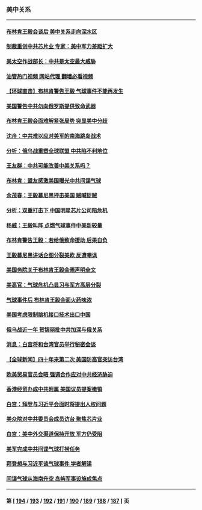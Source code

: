 ### 美中关系
---
#### [布林肯王毅会谈后 美中关系走向深水区](../../pages/nf1412576/n13934286.md?02210845) 
#### [制裁重创中共芯片业 专家：美中军力差距扩大](../../pages/nf1412576/n13918890.md?02210845) 
#### [美太空作战部长：中共是太空最大威胁](../../pages/nf1412576/n13933954.md?02210845) 
#### [油管热门视频 网站代理 翻墙必看视频](http://138.2.39.72:81/youtube.html?epic-marker?02210845)
#### [【环球直击】布林肯警告王毅 气球事件不能再发生](../../pages/nf1412576/n13933164.md?02210845) 
#### [美国警告中共勿向俄罗斯提供致命武器](../../pages/nf1412576/n13933562.md?02210845) 
#### [布林肯王毅会面难解紧张局势 突显美中分歧](../../pages/nf1412576/n13933810.md?02210845) 
#### [沈舟：中共难以应对美军的南海跳岛战术](../../pages/nf1412576/n13933777.md?02210845) 
#### [分析：俄乌战重塑全球联盟 中共陷不利地位](../../pages/nf1412576/n13933636.md?02210845) 
#### [王友群：中共可能改善中美关系吗？](../../pages/nf1412576/n13933678.md?02210845) 
#### [布林肯：盟友感激美国曝光中共间谍气球](../../pages/nf1412576/n13933535.md?02210845) 
#### [余茂春：王毅慕尼黑抨击美国 贼喊捉贼](../../pages/nf1412576/n13933469.md?02210845) 
#### [分析：双重打击下 中国明星芯片公司陷危机](../../pages/nf1412576/n13929277.md?02210845) 
#### [杨威：王毅叫阵 点燃气球事件中美新较量](../../pages/nf1412576/n13932884.md?02210845) 
#### [布林肯警告王毅：若给俄致命援助 后果自负](../../pages/nf1412576/n13933006.md?02210845) 
#### [王毅慕尼黑讲话企图分裂美欧 反遭嘲讽](../../pages/nf1412576/n13932976.md?02210845) 
#### [美国务院关于布林肯王毅会晤声明全文](../../pages/nf1412576/n13932947.md?02210845) 
#### [美高官：气球危机凸显习与军方高层分裂](../../pages/nf1412576/n13932877.md?02210845) 
#### [气球事件后 布林肯王毅会面火药味浓](../../pages/nf1412576/n13932907.md?02210845) 
#### [美国考虑限制脑机接口技术出口中国](../../pages/nf1412576/n13932875.md?02210845) 
#### [俄乌战近一年 贺锦丽批中共加深与俄关系](../../pages/nf1412576/n13932832.md?02210845) 
#### [消息：白宫将和台湾官员举行秘密会谈](../../pages/nf1412576/n13932768.md?02210845) 
#### [【全球新闻】四十年来第二次 美国防高官突访台湾](../../pages/nf1412576/n13932229.md?02210845) 
#### [欧美贸易官员会晤 强调合作应对中共经济胁迫](../../pages/nf1412576/n13932458.md?02210845) 
#### [香港经贸办成中共附属 美国议员提案撤销](../../pages/nf1412576/n13932393.md?02210845) 
#### [白宫：拜登与习近平会面时将提出人权问题](../../pages/nf1412576/n13932316.md?02210845) 
#### [美众院对中共委员会成员访台 聚焦芯片业](../../pages/nf1412576/n13932185.md?02210845) 
#### [白宫：美中外交渠道保持开放 军方仍受阻](../../pages/nf1412576/n13932249.md?02210845) 
#### [美军完成中共间谍气球打捞任务](../../pages/nf1412576/n13932233.md?02210845) 
#### [拜登想与习近平谈气球事件 学者解读](../../pages/nf1412576/n13931686.md?02210845) 
#### [间谍气球从海南升空 岛屿军事设施成焦点](../../pages/nf1412576/n13931607.md?02210845) 

---
#### 第 [ [194](./194.md?02210845) / [193](./193.md?02210845) / [192](./192.md?02210845) / [191](./191.md?02210845) / [190](./190.md?02210845) / [189](./189.md?02210845) / [188](./188.md?02210845) / [187](./187.md?02210845) ] 页
